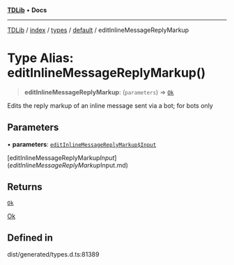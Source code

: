[**TDLib**](../../../../../../README.md) • **Docs**

***

[TDLib](../../../../../../modules.md) / [index](../../../../../README.md) / [types](../../../README.md) / [default](../README.md) / editInlineMessageReplyMarkup

# Type Alias: editInlineMessageReplyMarkup()

> **editInlineMessageReplyMarkup**: (`parameters`) => [`Ok`](Ok-1.md)

Edits the reply markup of an inline message sent via a bot; for bots only

## Parameters

• **parameters**: [`editInlineMessageReplyMarkup$Input`](editInlineMessageReplyMarkup$Input.md)

[editInlineMessageReplyMarkup$Input](editInlineMessageReplyMarkup$Input.md)

## Returns

[`Ok`](Ok-1.md)

[Ok](Ok-1.md)

## Defined in

dist/generated/types.d.ts:81389
